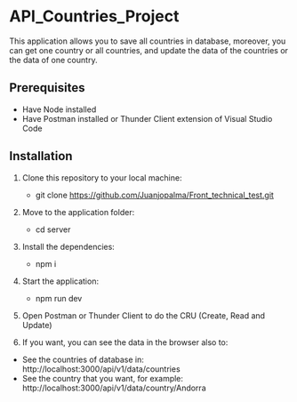 # API_Countries_Project 

This application allows you to save all countries in database, moreover, you can get one country or all countries, and update the data of the countries or the data of one country.

## Prerequisites
- Have Node installed
- Have Postman installed or Thunder Client extension of Visual Studio Code

## Installation
1. Clone this repository to your local machine: 
   - git clone https://github.com/Juanjopalma/Front_technical_test.git

2. Move to the application folder:
   - cd server

4. Install the dependencies:
   - npm i

5. Start the application:
   - npm run dev

6. Open Postman or Thunder Client to do the CRU (Create, Read and Update)  

7. If you want, you can see the data in the browser also to:
  - See the countries of database in:   http://localhost:3000/api/v1/data/countries
  - See the country that you want, for example:  http://localhost:3000/api/v1/data/country/Andorra
